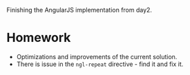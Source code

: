 Finishing the AngularJS implementation from day2.

# Homework

* Optimizations and improvements of the current solution.
* There is issue in the `ngl-repeat` directive - find it and fix it.

